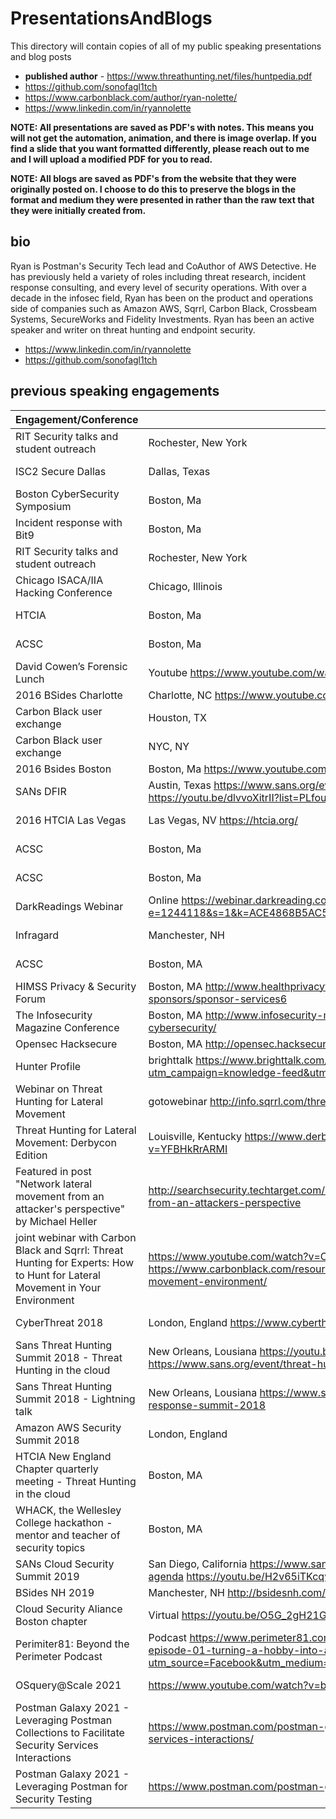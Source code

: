 # PresentationsAndBlogs
This directory will contain copies of all of my public speaking presentations and blog posts

- **published author** - https://www.threathunting.net/files/huntpedia.pdf
- https://github.com/sonofagl1tch 
- https://www.carbonblack.com/author/ryan-nolette/
- https://www.linkedin.com/in/ryannolette

**NOTE: All presentations are saved as PDF's with notes. This means you will not get the automation, animation, and there is image overlap. If you find a slide that you want formatted differently, please reach out to me and I will upload a modified PDF for you to read.**

**NOTE: All blogs are saved as PDF's from the website that they were originally posted on. I choose to do this to preserve the blogs in the format and medium they were presented in rather than the raw text that they were initially created from.**


## bio
Ryan is Postman's Security Tech lead and CoAuthor of AWS Detective. He has previously held a variety of roles including threat research, incident response consulting, and every level of security operations. With over a decade in the infosec field, Ryan has been on the product and operations side of companies such as Amazon AWS, Sqrrl, Carbon Black, Crossbeam Systems, SecureWorks and Fidelity Investments. Ryan has been an active speaker and writer on threat hunting and endpoint security.
- https://www.linkedin.com/in/ryannolette 
- https://github.com/sonofagl1tch 

## previous speaking engagements
| Engagement/Conference | Location | Date  |
| ----------------------------------------- | --------------------- | ---------------- |
| RIT Security talks and student outreach | Rochester, New York | June 2014 |
| ISC2 Secure Dallas | Dallas, Texas | October 2014 |
|Boston CyberSecurity Symposium | Boston, Ma | December 2014 |
| Incident response with Bit9  | Boston, Ma | January 2014 | 
| RIT Security talks and student outreach | Rochester, New York | September 2015 | 
| Chicago ISACA/IIA Hacking Conference | Chicago, Illinois | October 2015 | 
| HTCIA | Boston, Ma | February 2016 | 
| ACSC  | Boston, Ma | January 2016 | 
| David Cowen’s Forensic Lunch | Youtube  https://www.youtube.com/watch?v=9Vj-CzvgENs  | March 2016 | 
| 2016 BSides Charlotte | Charlotte, NC https://www.youtube.com/watch?v=D4KtKQiSFUk  | May 2016 | 
| Carbon Black user exchange | Houston, TX | May 2016 | 
| Carbon Black user exchange | NYC, NY | May 2016 | 
| 2016 Bsides Boston | Boston, Ma https://www.youtube.com/watch?v=FChiAjZbHTE  | May 2016  | 
| SANs DFIR | Austin, Texas https://www.sans.org/event/digital-forensics-summit-2016 https://youtu.be/dlvvoXitrII?list=PLfouvuAjspToULN9r9cmQqgDwZzsqH05w | June 2016 | 
| 2016 HTCIA Las Vegas | Las Vegas, NV https://htcia.org/ | August 2016 | 
| ACSC  | Boston, Ma | August 2016 | 
| ACSC  | Boston, Ma | September 2016 | 
| DarkReadings Webinar | Online https://webinar.darkreading.com/2272  http://event.on24.com/r.htm?e=1244118&s=1&k=ACE4868B5AC5284E51BFC53F65E38926  | September 2016 | 
| Infragard | Manchester, NH | October 2016 |
| ACSC | Boston, MA | November 2016 |
| HIMSS Privacy & Security Forum | Boston, MA http://www.healthprivacyforum.com/boston/2016/sponsorship/for-sponsors/sponsor-services6 | Decemeber 2016 |
| The Infosecurity Magazine Conference | Boston, MA http://www.infosecurity-magazine.com/conferences/boston-agile-cybersecurity/ | December 2016 | 
| Opensec Hacksecure | Boston, MA http://opensec.hacksecure.org/ | May 2017 |
| Hunter Profile | brighttalk https://www.brighttalk.com/webcast/15393/257671?utm_campaign=knowledge-feed&utm_source=brighttalk-portal&utm_medium=web | May 2017 |
| Webinar on Threat Hunting for Lateral Movement | gotowebinar http://info.sqrrl.com/threat-hunting-lateral-movement | May 2017 |
| Threat Hunting for Lateral Movement: Derbycon Edition | Louisville, Kentucky https://www.derbycon.com/ https://www.youtube.com/watch?v=YFBHkRrARMI | September 2017 |
| Featured in post "Network lateral movement from an attacker's perspective" by Michael Heller | http://searchsecurity.techtarget.com/news/450427135/Network-lateral-movement-from-an-attackers-perspective | September 2017
| joint webinar with Carbon Black and Sqrrl: Threat Hunting for Experts: How to Hunt for Lateral Movement in Your Environment  | https://www.youtube.com/watch?v=Cfln8zHTZvw&feature=youtu.be https://www.carbonblack.com/resource/threat-hunting-experts-hunt-lateral-movement-environment/ | October 2017 |
| CyberThreat 2018 | London, England https://www.cyberthreat2018.com/ | Feburary 2018 |
| Sans Threat Hunting Summit 2018 - Threat Hunting in the cloud | New Orleans, Lousiana https://youtu.be/x4OJx2M52iI - https://www.sans.org/event/threat-hunting-and-incident-response-summit-2018 | September 2018|
| Sans Threat Hunting Summit 2018 - Lightning talk | New Orleans, Lousiana https://www.sans.org/event/threat-hunting-and-incident-response-summit-2018 | September 2018|
|Amazon AWS Security Summit 2018 | London, England | October 2018 |
| HTCIA New England Chapter quarterly meeting - Threat Hunting in the cloud | Boston, MA | October 2018 |
| WHACK, the Wellesley College hackathon - mentor and teacher of security topics | Boston, MA | November 2018 |
| SANs Cloud Security Summit 2019 | San Diego, California https://www.sans.org/event/cloud-security-summit-2019/summit-agenda https://youtu.be/H2v65iTKcqw | April 2019 |
| BSides NH 2019 | Manchester, NH http://bsidesnh.com/the-bsidesnh-2019-schedule-is-live/ | May 2019 |
| Cloud Security Aliance Boston chapter | Virtual https://youtu.be/O5G_2gH21GE | April 2020 |
| Perimiter81: Beyond the Perimeter Podcast | Podcast https://www.perimeter81.com/blog/podcast/beyond-the-perimeter-podcast-episode-01-turning-a-hobby-into-a-career/?utm_source=Facebook&utm_medium=Post&utm_campaign=2020_P81_Facebook_Organic | June 2020 |
| OSquery@Scale 2021 | https://www.youtube.com/watch?v=b81zSQ5MsDk | January 2021 |
| Postman Galaxy 2021 - Leveraging Postman Collections to Facilitate Security Services Interactions | https://www.postman.com/postman-galaxy/postman-collections-facilitate-security-services-interactions/ | January 2021 |
| Postman Galaxy 2021 - Leveraging Postman for Security Testing | https://www.postman.com/postman-galaxy/leveraging-postman-for-security-testing/ | January 2021 |
